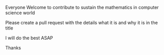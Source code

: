 Everyone Welcome to contribute to sustain the mathematics in computer science world

Please create a pull request with the details what it is and why it is in the title

I will do the best ASAP

Thanks